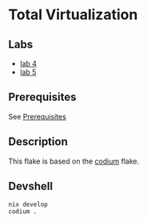 # Total Virtualization

## Labs

- [lab 4](./lab4/README.md)
- [lab 5](./lab5/README.md)

## Prerequisites

See [Prerequisites](https://github.com/deemp/flakes#prerequisites)

## Description

This flake is based on the [codium](https://github.com/deemp/flakes/blob/main/codium/README.md) flake.

## Devshell

```console
nix develop
codium .
```
